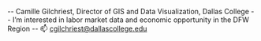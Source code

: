 -- Camille Gilchriest, Director of GIS and Data Visualization, Dallas College
-- I’m interested in labor market data and economic opportunity in the DFW Region
-- 📫 cgilchriest@dallascollege.edu

<!---
cgilchriest-dcccd/cgilchriest-dcccd is a ✨ special ✨ repository because its `README.md` (this file) appears on your GitHub profile.
You can click the Preview link to take a look at your changes.
--->
